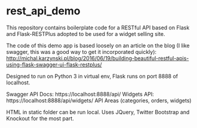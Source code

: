 rest_api_demo
=============

This repository contains boilerplate code for a RESTful API based on Flask and Flask-RESTPlus adopted to be used for a widget selling site.

The code of this demo app is based loosely on an article on the blog (I like swagger, this was a good way to get it incorporated quickly):
http://michal.karzynski.pl/blog/2016/06/19/building-beautiful-restful-apis-using-flask-swagger-ui-flask-restplus/

Designed to run on Python 3 in virtual env, Flask runs on port 8888 of localhost.

Swagger API Docs: https://localhost:8888/api/
Widgets API: https://localhost:8888/api/widgets/
    API Areas (categories, orders, widgets)

HTML in static folder can be run local. Uses JQuery, Twitter Bootstrap and Knockout for the most part.
